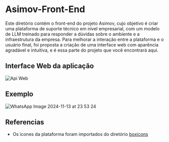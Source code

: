 # Asimov-Front-End
Este diretório contém o front-end do projeto Asimov, cujo objetivo é criar uma plataforma de suporte técnico em nível empresarial, com um modelo de LLM treinado para responder a dúvidas sobre o ambiente e a infraestrutura da empresa. Para melhorar a interação entre a plataforma e o usuário final, foi proposta a criação de uma interface web com aparência agradável e intuitiva, e é essa parte do projeto que você encontrará aqui.

## Interface Web da aplicação
![Api Web](https://github.com/user-attachments/assets/07260391-3686-4ebd-8715-05db6e92d635)

## Exemplo
![WhatsApp Image 2024-11-13 at 23 53 24](https://github.com/user-attachments/assets/4c7873ea-f3bd-4fa7-8dc9-0ed608beef40)

## Referencias
- Os icones da plataforma foram importados do diretório [boxicons](https://github.com/atisawd/boxicons)
